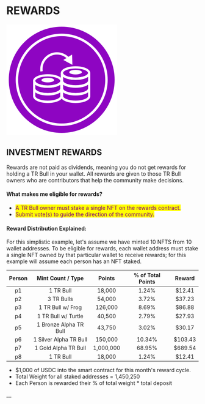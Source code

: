 # REWARDS

![](<../../.gitbook/assets/Compounding Illustration.svg>)&#x20;



## INVESTMENT REWARDS

Rewards are not paid as dividends, meaning you do not get rewards for holding a TR Bull in your wallet. All rewards are given to those TR Bull owners who are contributors that help the community make decisions.&#x20;

#### What makes me eligible for rewards?&#x20;

* <mark style="color:purple;">A TR Bull owner must stake a single NFT on the rewards contract.</mark>
* <mark style="color:purple;">Submit vote(s) to guide the direction of the community.</mark>&#x20;



#### Reward Distribution Explained:

For this simplistic example, let's assume we have minted 10 NFTS from 10 wallet addresses. To be eligible for rewards, each wallet address must stake a single NFT owned by that particular wallet to receive rewards; for this example will assume each person has an NFT staked.

| Person |    Mint Count / Type   |   Points  | % of Total Points |  Reward |
| :----: | :--------------------: | :-------: | :---------------: | :-----: |
|   p1   |        1 TR Bull       |   18,000  |       1.24%       |  $12.41 |
|   p2   |       3 TR Bulls       |   54,000  |       3.72%       |  $37.23 |
|   p3   |    1 TR Bull w/ Frog   |  126,000  |       8.69%       |  $86.88 |
|   p4   |   1 TR Bull w/ Turtle  |   40,500  |       2.79%       |  $27.93 |
|   p5   | 1 Bronze Alpha TR Bull |   43,750  |       3.02%       |  $30.17 |
|   p6   | 1 Silver Alpha TR Bull |  150,000  |       10.34%      | $103.43 |
|   p7   |  1 Gold Alpha TR Bull  | 1,000,000 |       68.95%      | $689.54 |
|   p8   |        1 TR Bull       |   18,000  |       1.24%       |  $12.41 |

&#x20;

* $1,000 of USDC into the smart contract for this month's reward cycle.
* Total Weight for all staked addresses = 1,450,250
* Each Person is rewarded their % of total weight \* total deposit&#x20;

&#x20;__&#x20;
